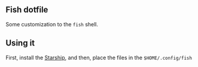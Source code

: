 Fish dotfile
---

Some customization to the `fish` shell.


Using it
---
First, install the [Starship](https://starship.rs/guide/#%F0%9F%9A%80-installation), and then, place the files in the `$HOME/.config/fish`
